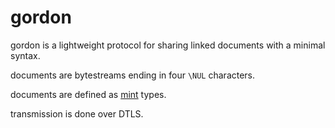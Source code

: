 # gordon

gordon is a lightweight protocol for sharing linked documents with a minimal syntax.

documents are bytestreams ending in four `\NUL` characters.

documents are defined as [mint](https://github.com/vinyl-linux/mint) types.

transmission is done over DTLS.
